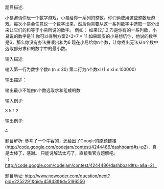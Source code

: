 ﻿题目描述:

小易邀请你玩一个数字游戏，小易给你一系列的整数。你们俩使用这些整数玩游戏。每次小易会任意说一个数字出来，然后你需要从这一系列数字中选取一部分出来让它们的和等于小易所说的数字。 例如： 如果{2,1,2,7}是你有的一系列数，小易说的数字是11.你可以得到方案2+2+7 = 11.如果顽皮的小易想坑你，他说的数字是6，那么你没有办法拼凑出和为6 现在小易给你n个数，让你找出无法从n个数中选取部分求和的数字中的最小数。 

输入描述:

输入第一行为数字个数n (n ≤ 20)
第二行为n个数xi (1 ≤ xi ≤ 100000)

输出描述：

输出最小不能由n个数选取求和组成的数

输入例子:

3
5 1 2

输出例子:

4

题目解析:
参考了一个牛客的，还给出了Google的原题链接(http://code.google.com/codejam/contest/4244486/dashboard#s=p2)，真是太棒了，感谢。
只能说解法太巧了，直接看官方题解吧。（http://code.google.com/codejam/contest/4244486/dashboard#s=a&a=2）


题目地址:
http://www.nowcoder.com/question/next?pid=2252291&qid=45843&tid=5196556